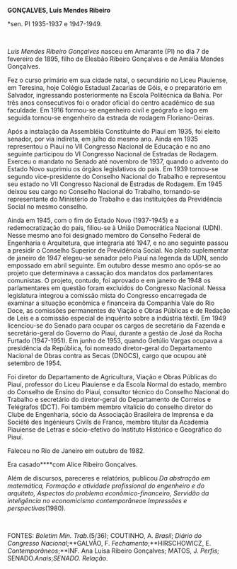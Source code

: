 **GONÇALVES, Luís Mendes Ribeiro**

\*sen. PI 1935-1937 e 1947-1949.

 

*Luís Mendes Ribeiro Gonçalves* nasceu em Amarante (PI) no dia 7 de
fevereiro de 1895, filho de Elesbão Ribeiro Gonçalves e de Amália Mendes
Gonçalves.

Fez o curso primário em sua cidade natal, o secundário no Liceu
Piauiense, em Teresina, hoje Colégio Estadual Zacarias de Góis, e o
preparatório em Salvador, ingressando posteriormente na Escola
Politécnica da Bahia. Por três anos consecutivos foi o orador oficial do
centro acadêmico de sua faculdade. Em 1916 formou-se engenheiro civil e
geógrafo e logo em seguida tornou-se engenheiro da estrada de rodagem
Floriano-Oeiras.

Após a instalação da Assembléia Constituinte do Piauí em 1935, foi
eleito senador, por via indireta, em julho do mesmo ano. Ainda em 1935
representou o Piauí no VII Congresso Nacional de Educação e no ano
seguinte participou do VI Congresso Nacional de Estradas de Rodagem.
Exerceu o mandato no Senado até novembro de 1937, quando o advento do
Estado Novo suprimiu os órgãos legislativos do país. Em 1939 tornou-se
segundo vice-presidente do Conselho Nacional do Trabalho e representou
seu estado no VII Congresso Nacional de Estradas de Rodagem. Em 1945
deixou seu cargo no Conselho Nacional do Trabalho, tornando-se
representante do Ministério do Trabalho e das instituições da
Previdência Social no mesmo conselho.

Ainda em 1945, com o fim do Estado Novo (1937-1945) e a redemocratização
do país, filiou-se à União Democrática Nacional (UDN). Nesse mesmo ano
foi designado membro do Conselho Federal de Engenharia e Arquitetura,
que integraria até 1947, e no ano seguinte passou a presidir o Conselho
Superior de Previdência Social. No pleito suplementar de janeiro de 1947
elegeu-se senador pelo Piauí na legenda da UDN, sendo empossado em abril
seguinte. Em outubro desse mesmo ano opôs-se ao projeto que determinava
a cassação dos mandatos dos parlamentares comunistas. O projeto,
contudo, foi aprovado e em janeiro de 1948 os parlamentares em questão
foram excluídos do Congresso Nacional. Nessa legislatura integrou a
comissão mista do Congresso encarregada de examinar a situação econômica
e financeira da Companhia Vale do Rio Doce, as comissões permanentes de
Viação e Obras Públicas e de Redação de Leis e a comissão especial de
inquérito sobre a indústria têxtil. Em 1949 licenciou-se do Senado para
ocupar os cargos de secretário da Fazenda e secretário-geral do Governo
do Piauí, durante a gestão de José da Rocha Furtado (1947-1951). Em
junho de 1953, quando Getúlio Vargas ocupava a presidência da República,
foi nomeado diretor-geral do Departamento Nacional de Obras contra as
Secas (DNOCS), cargo que ocupou até setembro de 1954.

Foi diretor do Departamento de Agricultura, Viação e Obras Públicas do
Piauí, professor do Liceu Piauiense e da Escola Normal do estado, membro
do Conselho de Ensino do Piauí, consultor técnico do Conselho Nacional
do Trabalho e secretário do diretor-geral do Departamento de Correios e
Telégrafos (DCT). Foi também membro vitalício do conselho diretor do
Clube de Engenharia, sócio da Associação Brasileira de Imprensa e da
Société des Ingénieurs Civils de France, membro titular da Academia
Piauiense de Letras e sócio-efetivo do Instituto Histórico e Geográfico
do Piauí.

Faleceu no Rio de Janeiro em outubro de 1982.

Era casado****com Alice Ribeiro Gonçalves.

Além de discursos, pareceres e relatórios, publicou *Da abstração em
matemática, Formação e atividade profissional do engenheiro e do
arquiteto, Aspectos do problema* *econômico-financeiro, Servidão da
inteligência no economicismo contemporâneo*e *Impressões e
perspectivas*(1980).

 

FONTES: *Boletim Min. Trab.*(5/36); COUTINHO, A. *Brasil*; *Diário do
Congresso Nacional*;**GALVÃO, F. *Fechamento*;**HIRSCHOWICZ, E.
*Contemporâneos*;**INF. Ana Luísa Ribeiro Gonçalves; MATOS, J. *Perfis*;
SENADO.*Anais*;**SENADO*. Relação*.

 

 
